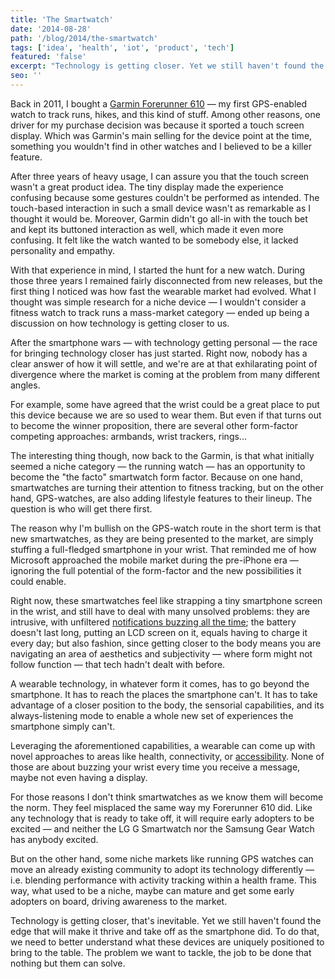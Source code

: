 ```yaml
---
title: 'The Smartwatch'
date: '2014-08-28'
path: '/blog/2014/the-smartwatch'
tags: ['idea', 'health', 'iot', 'product', 'tech']
featured: 'false'
excerpt: "Technology is getting closer. Yet we still haven't found the edge that will make it thrive and take off. Instead, we seem to be walking down the same path as we did during the transition from PCs to smartphones."
seo: ''
---
```


Back in 2011, I bought a [Garmin Forerunner 610](http://www.dcrainmaker.com/2011/04/garmin-forerunner-610-in-depth-review.html) — my first GPS-enabled watch to track runs, hikes, and this kind of stuff. Among other reasons, one driver for my purchase decision was because it sported a touch screen display. Which was Garmin's main selling for the device point at the time, something you wouldn't find in other watches and I believed to be a killer feature.

After three years of heavy usage, I can assure you that the touch screen wasn't a great product idea. The tiny display made the experience confusing because some gestures couldn't be performed as intended. The touch-based interaction in such a small device wasn't as remarkable as I thought it would be. Moreover, Garmin didn't go all-in with the touch bet and kept its buttoned interaction as well, which made it even more confusing. It felt like the watch wanted to be somebody else, it lacked personality and empathy.

With that experience in mind, I started the hunt for a new watch. During those three years I remained fairly disconnected from new releases, but the first thing I noticed was how fast the wearable market had evolved. What I thought was simple research for a niche device — I wouldn't consider a fitness watch to track runs a mass-market category — ended up being a discussion on how technology is getting closer to us.

After the smartphone wars — with technology getting personal — the race for bringing technology closer has just started. Right now, nobody has a clear answer of how it will settle, and we're are at that exhilarating point of divergence where the market is coming at the problem from many different angles.

For example, some have agreed that the wrist could be a great place to put this device because we are so used to wear them. But even if that turns out to become the winner proposition, there are several other form-factor competing approaches: armbands, wrist trackers, rings...

The interesting thing though, now back to the Garmin, is that what initially seemed a niche category — the running watch — has an opportunity to become the "the facto" smartwatch form factor. Because on one hand, smartwatches are turning their attention to fitness tracking, but on the other hand, GPS-watches, are also adding lifestyle features to their lineup. The question is who will get there first.

The reason why I'm bullish on the GPS-watch route in the short term is that new smartwatches, as they are being presented to the market, are simply stuffing a full-fledged smartphone in your wrist. That reminded me of how Microsoft approached the mobile market during the pre-iPhone era — ignoring the full potential of the form-factor and the new possibilities it could enable.

Right now, these smartwatches feel like strapping a tiny smartphone screen in the wrist, and still have to deal with many unsolved problems: they are intrusive, with unfiltered [notifications buzzing all the time](/blog/2019/attention-deprived); the battery doesn't last long, putting an LCD screen on it, equals having to charge it every day; but also fashion, since getting closer to the body means you are navigating an area of aesthetics and subjectivity — where form might not follow function — that tech hadn't dealt with before.

A wearable technology, in whatever form it comes, has to go beyond the smartphone. It has to reach the places the smartphone can't. It has to take advantage of a closer position to the body, the sensorial capabilities, and its always-listening mode to enable a whole new set of experiences the smartphone simply can't.

Leveraging the aforementioned capabilities, a wearable can come up with novel approaches to areas like health, connectivity, or [accessibility](/blog/2014/iomando-api). None of those are about buzzing your wrist every time you receive a message, maybe not even having a display.

For those reasons I don't think smartwatches as we know them will become the norm. They feel misplaced the same way my Forerunner 610 did. Like any technology that is ready to take off, it will require early adopters to be excited — and neither the LG G Smartwatch nor the Samsung Gear Watch has anybody excited.

But on the other hand, some niche markets like running GPS watches can move an already existing community to adopt its technology differently — i.e. blending performance with activity tracking within a health frame. This way, what used to be a niche, maybe can mature and get some early adopters on board, driving awareness to the market.

Technology is getting closer, that's inevitable. Yet we still haven't found the edge that will make it thrive and take off as the smartphone did. To do that, we need to better understand what these devices are uniquely positioned to bring to the table. The problem we want to tackle, the job to be done that nothing but them can solve.
